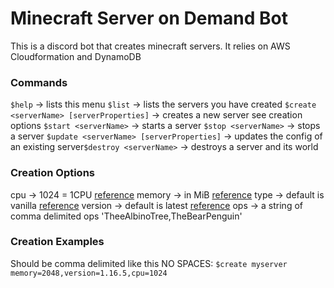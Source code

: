 # Minecraft Server on Demand Bot
This is a discord bot that creates minecraft servers. It relies on AWS Cloudformation and DynamoDB

### Commands
`$help` -> lists this menu
`$list` -> lists the servers you have created
`$create <serverName> [serverProperties]` -> creates a new server see creation options
`$start <serverName>` -> starts a server
`$stop <serverName>` -> stops a server
`$update <serverName> [serverProperties]` -> updates the config of an existing server`$destroy <serverName>` -> destroys a server and its world

### Creation Options
cpu -> 1024 = 1CPU [reference](https://docs.aws.amazon.com/AmazonECS/latest/developerguide/task-cpu-memory-error.html)
memory -> in MiB [reference](https://docs.aws.amazon.com/AmazonECS/latest/developerguide/task-cpu-memory-error.html)
type -> default is vanilla [reference](https://github.com/itzg/docker-minecraft-server)
version -> default is latest [reference](https://github.com/itzg/docker-minecraft-server)
ops -> a string of comma delimited ops 'TheeAlbinoTree,TheBearPenguin'


### Creation Examples
Should be comma delimited like this NO SPACES:
`$create myserver memory=2048,version=1.16.5,cpu=1024`
